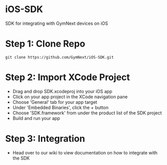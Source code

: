 # iOS-SDK
SDK for integrating with GymNext devices on iOS

# Step 1:  Clone Repo

```
git clone https://github.com/GymNext/iOS-SDK.git
```

# Step 2: Import XCode Project

* Drag and drop SDK.xcodeproj into your iOS app
* Click on your app project in the XCode navigation pane
* Choose 'General' tab for your app target
* Under 'Embedded Binaries', click the + button
* Choose 'SDK.framework' from under the product list of the SDK project
* Build and run your app

# Step 3: Integration

* Head over to our wiki to view documentation on how to integrate with the SDK
